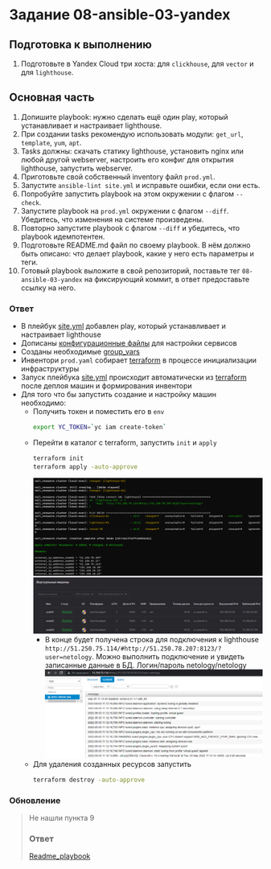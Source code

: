 # Задание 08-ansible-03-yandex

## Подготовка к выполнению

1. Подготовьте в Yandex Cloud три хоста: для `clickhouse`, для `vector` и для `lighthouse`.

## Основная часть

1. Допишите playbook: нужно сделать ещё один play, который устанавливает и настраивает lighthouse.
2. При создании tasks рекомендую использовать модули: `get_url`, `template`, `yum`, `apt`.
3. Tasks должны: скачать статику lighthouse, установить nginx или любой другой webserver, настроить его конфиг для открытия lighthouse, запустить webserver.
4. Приготовьте свой собственный inventory файл `prod.yml`.
5. Запустите `ansible-lint site.yml` и исправьте ошибки, если они есть.
6. Попробуйте запустить playbook на этом окружении с флагом `--check`.
7. Запустите playbook на `prod.yml` окружении с флагом `--diff`. Убедитесь, что изменения на системе произведены.
8. Повторно запустите playbook с флагом `--diff` и убедитесь, что playbook идемпотентен.
9. Подготовьте README.md файл по своему playbook. В нём должно быть описано: что делает playbook, какие у него есть параметры и теги.
10. Готовый playbook выложите в свой репозиторий, поставьте тег `08-ansible-03-yandex` на фиксирующий коммит, в ответ предоставьте ссылку на него.

### Ответ

- В плейбук [site.yml](./site.yml) добавлен play, который устанавливает и настраивает lighthouse
- Дописаны [конфигурационные файлы](./templates) для настройки сервисов 
- Созданы необходимые [group_vars](./group_vars)
- Инвентори `prod.yaml` собирает [terraform](./terraform/inventory.tf) в процессе инициализации инфраструктуры
- Запуск плейбука [site.yml](./site.yml) происходит автоматически из [terraform](./terraform/ansible.tf) после деплоя машин и формирования инвентори
- Для того что бы запустить создание и настройку машин необходимо:
  - Получить токен и поместить его в `env`
    ```bash
    export YC_TOKEN=`yc iam create-token`
    ```
  - Перейти в каталог с terraform, запустить `init` и `apply` 
    ```bash
    terraform init
    terraform apply -auto-approve
    ```
    ![img.png](./img/1.png)  
    ![img.png](./img/2.png)  
    - В конце будет получена строка для подключения к lighthouse `http://51.250.75.114/#http://51.250.78.207:8123/?user=netology`. 
    Можно выполнить подключение и увидеть записанные данные в БД. Логин/пароль netology/netology
    ![img.png](./img/3.png)
  - Для удаления созданных ресурсов запустить
    ```bash
    terraform destroy -auto-approve
    ```
    
### Обновление

> Не нашли пункта 9
> 
> ###  Ответ
> 
> [Readme_playbook](./Readme_playbook.md)